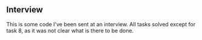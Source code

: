 ## Interview

This is some code I've been sent at an interview. All tasks solved except for task 8, as it was not clear what is there to be done.
